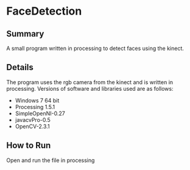 FaceDetection
=============

Summary
-------------
A small program written in processing to detect faces using the kinect.


Details
-------------
The program uses the rgb camera from the kinect and is written in processing.
Versions of software and libraries used are as follows:
  - Windows 7 64 bit
  - Processing 1.5.1
  - SimpleOpenNI-0.27
  - javacvPro-0.5
  - OpenCV-2.3.1


How to Run
-------------
Open and run the file in processing

